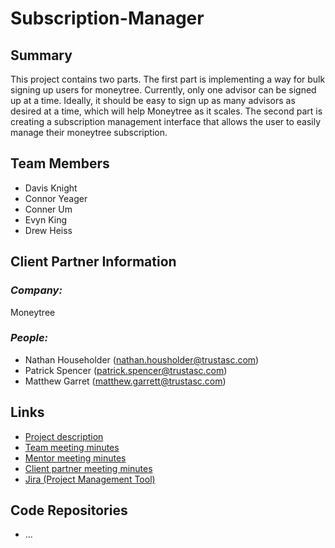 # Subscription-Manager

## **Summary**

This project contains two parts. The first part is implementing a way for bulk signing up users for moneytree. Currently, only one advisor can be signed up at a time. Ideally, it should be easy to sign up as many advisors as desired at a time, which will help Moneytree as it scales. The second part is creating a subscription management interface that allows the user to easily manage their moneytree subscription.

## **Team Members**

- Davis Knight
- Connor Yeager
- Conner Um
- Evyn King
- Drew Heiss

## **Client Partner Information**

### _Company:_

Moneytree

### _People:_

- Nathan Householder (nathan.housholder@trustasc.com)
- Patrick Spencer (patrick.spencer@trustasc.com)
- Matthew Garret (matthew.garrett@trustasc.com)

## **Links**

- [Project description](ProjectDescription.md)
- [Team meeting minutes](MeetingMinutes/Team)
- [Mentor meeting minutes](MeetingMinutes/Mentor)
- [Client partner meeting minutes](MeetingMinutes/ClientPartner)
- [Jira (Project Management Tool)](https://accutechdev.atlassian.net/jira/software/projects/MTSM/boards/108)

## **Code Repositories**

- ...
